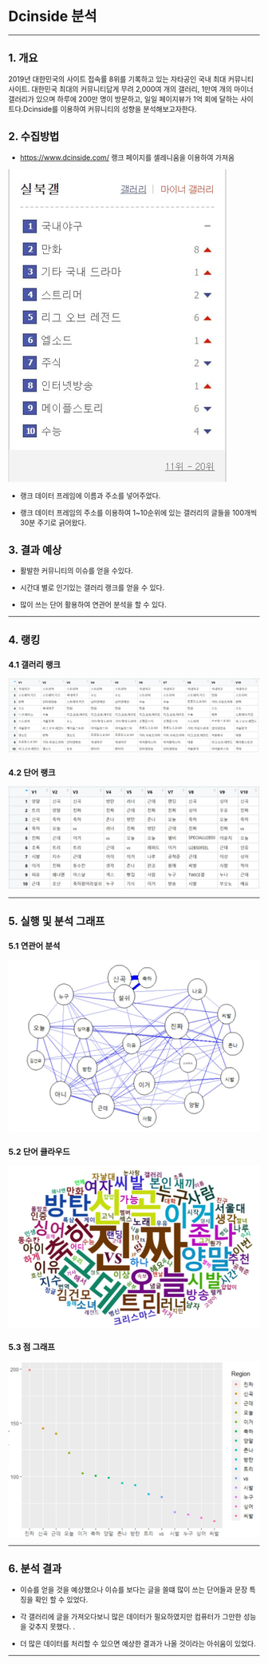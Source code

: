 # Dcinside 분석
****
<h2> 1. 개요 </h2>
2019년 대한민국의 사이트 접속률 8위를 기록하고 있는 자타공인 국내 최대 커뮤니티 사이트.
대한민국 최대의 커뮤니티답게 무려 2,000여 개의 갤러리, 1만여 개의 마이너 갤러리가 있으며 하루에 200만 명이 방문하고, 일일 페이지뷰가 1억 회에 달하는 사이트다.Dcinside를 이용하여 커뮤니티의 성향을 분석해보고자한다.


<h2> 2. 수집방법 </h2>

* https://www.dcinside.com/ 랭크 페이지를 셀레니움을 이용하여 가져옴

![Alt text](/img/rank_hp.JPG)

* 랭크 데이터 프레임에 이름과 주소를 넣어주었다.

* 랭크 데이터 프레임의 주소를 이용하여 1~10순위에 있는 갤러리의 글들을 100개씩 30분 주기로 긁어왔다.

<h2> 3. 결과 예상 </h2>

* 활발한 커뮤니티의 이슈를 얻을 수있다.

* 시간대 별로 인기있는 갤러리 랭크를 얻을 수 있다.

* 많이 쓰는 단어 활용하여 연관어 분석을 할 수 있다.

 ****
 
 <h2> 4. 랭킹 </h2>
 
 <h3> 4.1 갤러리 랭크 </h3>
 
 ![Alt text](/img/rank.JPG)
 
 <h3> 4.2 단어 랭크 </h3>
 
 ![Alt text](/img/rank2.JPG)

 ****
 
<h2> 5. 실행 및 분석 그래프 </h2>

 <h3> 5.1 연관어 분석 </h3>
 
 ![Alt text](/img/network.JPG)
 
  <h3> 5.2 단어 클라우드 </h3>
 
 ![Alt text](/img/wordcloud.JPG)
 
  <h3> 5.3 점 그래프 </h3>
 
 ![Alt text](/img/plot.JPG)
 
 
 ****
 
 <h2> 6. 분석 결과 </h2>
 
* 이슈를 얻을 것을 예상했으나 이슈를 보다는 글을 쓸떄 많이 쓰는 단어들과 문장 특징을 확인 할 수 있었다. 

* 각 갤러리에 글을 가져오다보니 많은 데이터가 필요하였지만 컴퓨터가 그만한 성능을 갖추지 못했다.
.
* 더 많은 데이터를 처리할 수 있으면 예상한 결과가 나올 것이라는 아쉬움이 있었다.

****
